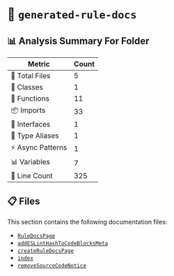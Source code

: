 # 📁 `generated-rule-docs`

## 📊 Analysis Summary For Folder

| Metric | Count |
|--------|-------|
| 📁 Total Files | 5 |
| 🧱 Classes | 1 |
| 🔧 Functions | 11 |
| 📦 Imports | 33 |
| 📐 Interfaces | 1 |
| 📑 Type Aliases | 1 |
| ⚡ Async Patterns | 1 |
| 📊 Variables | 7 |
| 🔢 Line Count | 325 |


## 📋 Files

This section contains the following documentation files:

- [`RuleDocsPage`](./RuleDocsPage.md)
- [`addESLintHashToCodeBlocksMeta`](./addESLintHashToCodeBlocksMeta.md)
- [`createRuleDocsPage`](./createRuleDocsPage.md)
- [`index`](./index.md)
- [`removeSourceCodeNotice`](./removeSourceCodeNotice.md)